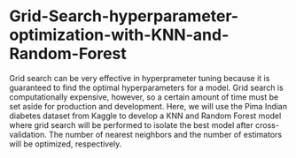 # Grid-Search-hyperparameter-optimization-with-KNN-and-Random-Forest

Grid search can be very effective in hyperprameter tuning because it is guaranteed to find the optimal hyperparameters for a model.  Grid search is computationally expensive, however, so a certain amount of time must be set aside for production and development.  Here, we will use the Pima Indian diabetes dataset from Kaggle to develop a KNN and Random Forest model where grid search will be performed to isolate the best model after cross-validation.  The number of nearest neighbors and the number of estimators will be optimized, respectively.
